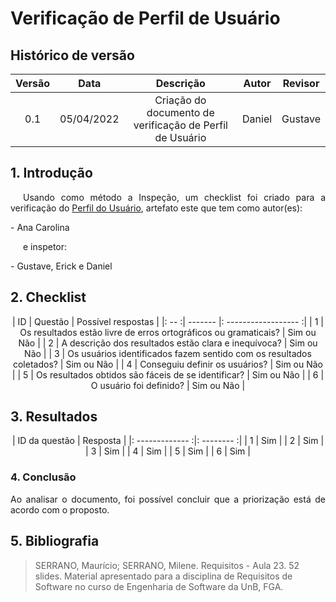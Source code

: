 # Verificação de Perfil de Usuário

## Histórico de versão

|Versão | Data | Descrição | Autor|  Revisor |
| :--: | :--: | :--: | :--: | :--:  |
| 0.1 | 05/04/2022  | Criação do documento de verificação de Perfil de Usuário | Daniel |  Gustave |


## 1. Introdução
<p style="text-indent: 20px; text-align: justify">
Usando como método a Inspeção, um checklist foi criado para a verificação do <a href="https://interacao-humano-computador.github.io/2021.2-Cebraspe/An%C3%A1lise_de_requisitos/Perfil_do_usuario/perfil_do_usuario/" target="_blank">Perfil do Usuário</a>, artefato este que tem como autor(es):
</p>
- Ana Carolina
<p style="text-indent: 20px; text-align: justify">
e inspetor:
</p>
- Gustave, Erick e Daniel

## 2. Checklist

<center>

| ID | Questão | Possível respostas |
|: -- :| ------- |: ------------------ :|
| 1 | Os resultados estão livre de erros ortográficos ou gramaticais? | Sim ou Não |
| 2 | A descrição dos resultados estão clara e inequívoca? | Sim ou Não |
| 3 | Os usuários identificados fazem sentido com os resultados coletados? | Sim ou Não |
| 4 | Conseguiu definir os usuários? | Sim ou Não |
| 5 | Os resultados obtidos são fáceis de se identificar? | Sim ou Não |
| 6 | O usuário foi definido? | Sim ou Não |

</center>

## 3. Resultados

<center>

| ID da questão | Resposta |
|: ------------- :|: -------- :|
| 1 | Sim |
| 2 | Sim |
| 3 | Sim |
| 4 | Sim |
| 5 | Sim |
| 6 | Sim |

</center>

### 4. Conclusão
<p style="text-align: justify;">Ao analisar o documento, foi possível concluir que a priorização está de acordo com o proposto.
</p>

## 5. Bibliografia

> SERRANO, Maurício; SERRANO, Milene. Requisitos - Aula 23. 52 slides. Material apresentado para a disciplina de Requisitos de Software no curso de Engenharia de Software da UnB, FGA.
